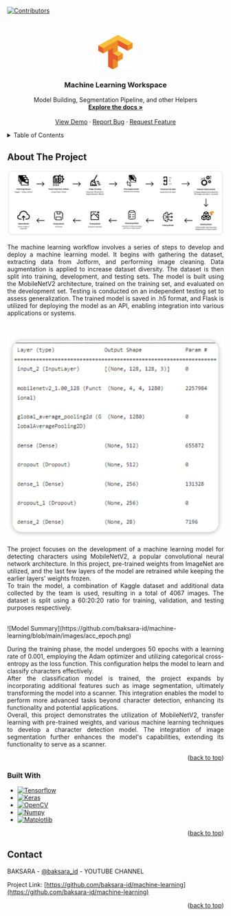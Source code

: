 <a name="readme-top"></a>


[![Contributors][contributors-shield]][contributors-url]
<br /><br />

<!-- PROJECT LOGO -->
<br />
<div align="center">
  <a href="https://github.com/baksara-id/machine-learning">
    <img src="images/Tensorflow_logo.png" alt="Logo" width="80" height="80">
  </a>

<h3 align="center">Machine Learning Workspace</h3>

  <p align="center">
    Model Building, Segmentation Pipeline, and other Helpers
    <br />
    <a href="https://github.com/baksara-id/machine-learning"><strong>Explore the docs »</strong></a>
    <br />
    <br />
    <a href="https://github.com/baksara-id/machine-learning">View Demo</a>
    ·
    <a href="https://github.com/baksara-id/machine-learning/issues">Report Bug</a>
    ·
    <a href="https://github.com/baksara-id/machine-learning/issues">Request Feature</a>
  </p>
</div>



<!-- TABLE OF CONTENTS -->
<details>
  <summary>Table of Contents</summary>
  <ol>
    <li>
      <a href="#about-the-project">About The Project</a>
      <ul>
        <li><a href="#built-with">Built With</a></li>
      </ul>
    </li>

    <li><a href="#usage">Usage</a></li>
    <li><a href="#contact">Contact</a></li>
  </ol>
</details>


<!-- ABOUT THE PROJECT -->
## About The Project

![Machine Learning Workflow](https://github.com/baksara-id/machine-learning/blob/main/images/ML%20Workflow%20Fix.png)
<br />
<p align="justify">
The machine learning workflow involves a series of steps to develop and deploy a machine learning model. It begins with gathering the dataset, extracting data from Jotform, and performing image cleaning. Data augmentation is applied to increase dataset diversity. The dataset is then split into training, development, and testing sets. The model is built using the MobileNetV2 architecture, trained on the training set, and evaluated on the development set. Testing is conducted on an independent testing set to assess generalization. The trained model is saved in .h5 format, and Flask is utilized for deploying the model as an API, enabling integration into various applications or systems.
</p>

<br />

![Model Summary](https://github.com/baksara-id/machine-learning/blob/main/images/Model%20SUmmary.png)
<p align="justify">
The project focuses on the development of a machine learning model for detecting characters using MobileNetV2, a popular convolutional neural network architecture. In this project, pre-trained weights from ImageNet are utilized, and the last few layers of the model are retrained while keeping the earlier layers' weights frozen.
<br />
To train the model, a combination of Kaggle dataset and additional data collected by the team is used, resulting in a total of 4067 images. The dataset is split using a 60:20:20 ratio for training, validation, and testing purposes respectively.
</p>

<br />
![Model Summary](https://github.com/baksara-id/machine-learning/blob/main/images/acc_epoch.png)
<p align="justify">
During the training phase, the model undergoes 50 epochs with a learning rate of 0.001, employing the Adam optimizer and utilizing categorical cross-entropy as the loss function. This configuration helps the model to learn and classify characters effectively.
<br />
After the classification model is trained, the project expands by incorporating additional features such as image segmentation, ultimately transforming the model into a scanner. This integration enables the model to perform more advanced tasks beyond character detection, enhancing its functionality and potential applications.
<br />
Overall, this project demonstrates the utilization of MobileNetV2, transfer learning with pre-trained weights, and various machine learning techniques to develop a character detection model. The integration of image segmentation further enhances the model's capabilities, extending its functionality to serve as a scanner.
</p>

<p align="right">(<a href="#readme-top">back to top</a>)</p>



### Built With

* [![Tensorflow][tensorflow]][tensorflow-url]
* [![Keras][keras]][keras-url]
* [![OpenCV][opencv]][opencv-url]
* [![Numpy][numpy]][numpy-url]
* [![Matplotlib][matplotlib]][matplotlib-url]

<p align="right">(<a href="#readme-top">back to top</a>)</p>



<!-- CONTACT -->
## Contact

BAKSARA - [@baksara_id](https://youtube.com/baksara_id) - YOUTUBE CHANNEL

Project Link: [https://github.com/baksara-id/machine-learning](https://github.com/baksara-id/machine-learning)

<p align="right">(<a href="#readme-top">back to top</a>)</p>



<!-- MARKDOWN LINKS & IMAGES -->
<!-- https://www.markdownguide.org/basic-syntax/#reference-style-links -->
[contributors-shield]: https://img.shields.io/github/contributors/baksara-id/machine-learning.svg?style=for-the-badge
[contributors-url]: https://github.com/baksara-id/machine-learning/graphs/contributors
[forks-shield]: https://img.shields.io/github/forks/baksara-id/machine-learning.svg?style=for-the-badge
[forks-url]: https://github.com/baksara-id/machine-learning/network/members
[stars-shield]: https://img.shields.io/github/stars/baksara-id/machine-learning.svg?style=for-the-badge
[stars-url]: https://github.com/baksara-id/machine-learning/stargazers
[issues-shield]: https://img.shields.io/github/issues/baksara-id/machine-learning.svg?style=for-the-badge
[issues-url]: https://github.com/baksara-id/machine-learning/issues
[license-shield]: https://img.shields.io/github/license/baksara-id/machine-learning.svg?style=for-the-badge
[license-url]: https://github.com/baksara-id/machine-learning/blob/master/LICENSE.txt
[linkedin-shield]: https://img.shields.io/badge/-LinkedIn-black.svg?style=for-the-badge&logo=linkedin&colorB=555
[linkedin-url1]: https://linkedin.com/in/achmadnr9
[linkedin-url2]: https://linkedin.com/in/achmadnr9
[product-screenshot]: images/screenshot.png
[tensorflow]: https://img.shields.io/badge/TensorFlow-%23FF6F00.svg?style=for-the-badge&logo=TensorFlow&logoColor=white
[tensorflow-url]: https://tensorflow.org/
[keras]: https://img.shields.io/badge/Keras-%23D00000.svg?style=for-the-badge&logo=Keras&logoColor=white
[keras-url]: https://keras.io/
[opencv]: https://img.shields.io/badge/opencv-%23white.svg?style=for-the-badge&logo=opencv&logoColor=white
[opencv-url]: https://opencv.org/
[numpy]: https://img.shields.io/badge/numpy-%23013243.svg?style=for-the-badge&logo=numpy&logoColor=white
[numpy-url]: https://numpy.org/
[matplotlib]: https://img.shields.io/badge/Matplotlib-%23dddfff.svg?style=for-the-badge&logo=Matplotlib&logoColor=black
[matplotlib-url]: https://matplotlib.org/
